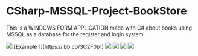 # CSharp-MSSQL-Project-BookStore
This is a WINDOWS FORM APPLICATION made with C# about books using MSSQL as a database for the register and login system.

<img src="https://cdn.discordapp.com/attachments/323107036990668810/1029433049047380068/unknown.png">
[Example 1](https://ibb.co/3C2F0b1)
<img src="https://cdn.discordapp.com/attachments/323107036990668810/1029433232665612318/unknown.png">
<img src="https://cdn.discordapp.com/attachments/323107036990668810/1029433325078708296/unknown.png">
<img src="https://cdn.discordapp.com/attachments/323107036990668810/1029433400555225138/unknown.png">
<img src="https://cdn.discordapp.com/attachments/323107036990668810/1029433562384056360/unknown.png">
